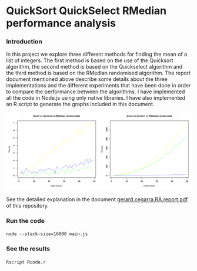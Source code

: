 # QuickSort QuickSelect RMedian performance analysis

### Introduction

In this project we explore three different methods for finding the mean of a list of integers. The first method is based on the use of the Quicksort algorithm, the second method is based on the Quickselect algorithm and the third method is based on the RMedian randomised algorithm. The report document mentioned above describe some details about the three implementations and the different experiments that have been done in order to compare the performance between the algorithms. I have implemented all the code in Node.js using only native libraries. I have also implemented an R script to generate the graphs included in this document.

![Algorithms complexity comparison](https://raw.githubusercontent.com/gerardcd/RA_assignment/master/complexity.png "Algorithms complexity comparison")

See the detailed explanation in the document [gerard.cegarra.RA.report.pdf](https://github.com/gerardcd/RA_assignment/blob/master/gerard.cegarra.RA.report.pdf) of this repository.

### Run the code

`node --stack-size=16000 main.js`

### See the results

`Rscript Rcode.r`
